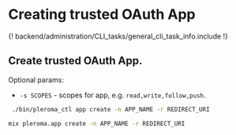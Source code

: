 # Creating trusted OAuth App

{! backend/administration/CLI_tasks/general_cli_task_info.include !}

## Create trusted OAuth App.

Optional params:
  * `-s SCOPES` - scopes for app, e.g. `read,write,follow,push`.

```sh tab="OTP"
 ./bin/pleroma_ctl app create -n APP_NAME -r REDIRECT_URI
```

```sh tab="From Source"
mix pleroma.app create -n APP_NAME -r REDIRECT_URI
```